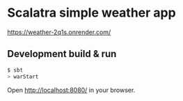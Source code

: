 # Scalatra simple weather app

https://weather-2q1s.onrender.com/

## Development build & run

```sh
$ sbt
> warStart
```

Open [http://localhost:8080/](http://localhost:8080/) in your browser.
